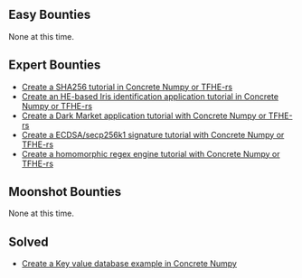## Easy Bounties
None at this time.

## Expert Bounties
- [Create a SHA256 tutorial in Concrete Numpy or TFHE-rs](create-a-sha256-tutorial.md)
- [Create an HE-based Iris identification application tutorial in Concrete Numpy or TFHE-rs](create-iris-identification-app-tutorial.md)
- [Create a Dark Market application tutorial with Concrete Numpy or TFHE-rs](create-a-dark-market-app-tutorial.md)
- [Create a ECDSA/secp256k1 signature tutorial with Concrete Numpy or TFHE-rs](create-a-secp256k1-tutorial.md)
- [Create a homomorphic regex engine tutorial with Concrete Numpy or TFHE-rs](create-regex-engine-tutorial.md)

## Moonshot Bounties
None at this time.

## Solved
- [Create a Key value database example in Concrete Numpy](../Solved/create-key-value-database-app.md)
